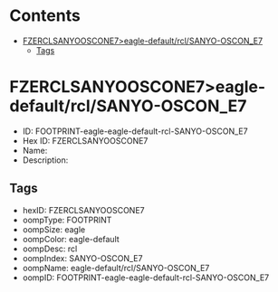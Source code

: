 



Contents
========

* [FZERCLSANYOOSCONE7>eagle-default/rcl/SANYO-OSCON_E7](#fzerclsanyooscone7eagle-defaultrclsanyo-oscon_e7)
	* [Tags](#tags)

# FZERCLSANYOOSCONE7>eagle-default/rcl/SANYO-OSCON_E7

- ID: FOOTPRINT-eagle-eagle-default-rcl-SANYO-OSCON_E7
- Hex ID: FZERCLSANYOOSCONE7
- Name: 
- Description: 

## Tags

- hexID: FZERCLSANYOOSCONE7
- oompType: FOOTPRINT
- oompSize: eagle
- oompColor: eagle-default
- oompDesc: rcl
- oompIndex: SANYO-OSCON_E7
- oompName: eagle-default/rcl/SANYO-OSCON_E7
- oompID: FOOTPRINT-eagle-eagle-default-rcl-SANYO-OSCON_E7
